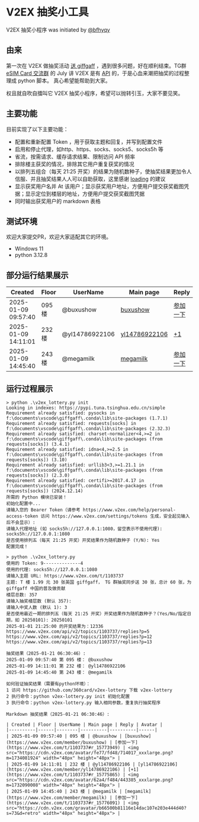 # V2EX 抽奖小工具
V2EX 抽奖小程序 was initiated by [@bfhyqy](https://www.v2ex.com/member/bfhyqy)

## 由来
第一次在 V2EX 做抽奖活动 [送 giffgaff](https://www.v2ex.com/t/1103737) ，遇到很多问题，好在顺利结束。TG群 [eSIM Card 交流群](https://t.me/esim_card_fans) 的 July 讲 V2EX 是有 [API](https://www.v2ex.com/help/personal-access-token) 的，于是心血来潮把抽奖的过程整理成 python 脚本。
真心希望能帮助到大家。

权且就自吹自擂叫它 V2EX 抽奖小程序，希望可以抛转引玉，大家不要见笑。

## 主要功能

目前实现了以下主要功能：
- 配置和重新配置 Token ，用于获取主题和回复，并写到配置文件
- 启用和停止代理，如http、https、socks、socks5、socks5h 等
- 省流，按需请求、缓存请求结果、限制访问 API 频率
- 排除楼主获奖的情况，排除其它用户重复获奖的情况
- 以排列五组合（每天 21:25 开奖）的结果为随机数种子，使抽奖结果更加令人信服、并且抽奖结果人人可以自助获取，这里感谢 [loading](https://v2ex.com/member/loading) 的建议
- 显示获奖用户名并 At 该用户；显示获奖用户地址，方便用户提交获奖截图凭据；显示定位到楼层的地址，方便用户提交获奖截图凭据
- 同时输出获奖用户的 markdown 表格

## 测试环境

欢迎大家提交PR，欢迎大家适配其它的环境。

- Windows 11
- python 3.12.8

## 部分运行结果展示

| Created | Floor | UserName | Main page | Reply | Avatar |
|----------|------|--------|----------|----------|------|
| 2025-01-09 09:57:40 | 095 楼 | @buxushow | [buxushow](https://www.v2ex.com/member/buxushow) | [参加一下](https://www.v2ex.com/t/1103737#r_15773949) | <img src="https://cdn.v2ex.com/avatar/fe77/fd48/714017_xxxlarge.png?m=1734081924" width="48px" height="48px"> |
| 2025-01-09 14:11:01 | 232 楼 | @yl14786922106 | [yl14786922106](https://www.v2ex.com/member/yl14786922106) | [+1](https://www.v2ex.com/t/1103737#r_15775865) | <img src="https://cdn.v2ex.com/avatar/62a4/f484/443385_xxxlarge.png?m=1732090008" width="48px" height="48px"> |
| 2025-01-09 14:45:40 | 243 楼 | @megamilk | [megamilk](https://www.v2ex.com/member/megamilk) | [参加一下](https://www.v2ex.com/t/1103737#r_15776091) | <img src="https://cdn.v2ex.com/gravatar/b66500b81116e14dac107e203e444d40?s=73&d=retro" width="48px" height="48px"> |


## 运行过程展示

```
> python .\v2ex_lottery.py init
Looking in indexes: https://pypi.tuna.tsinghua.edu.cn/simple
Requirement already satisfied: pysocks in f:\documents\vscode\giffgaff\.conda\lib\site-packages (1.7.1)
Requirement already satisfied: requests[socks] in f:\documents\vscode\giffgaff\.conda\lib\site-packages (2.32.3)
Requirement already satisfied: charset-normalizer<4,>=2 in f:\documents\vscode\giffgaff\.conda\lib\site-packages (from requests[socks]) (3.4.1)
Requirement already satisfied: idna<4,>=2.5 in f:\documents\vscode\giffgaff\.conda\lib\site-packages (from requests[socks]) (3.10)
Requirement already satisfied: urllib3<3,>=1.21.1 in f:\documents\vscode\giffgaff\.conda\lib\site-packages (from requests[socks]) (2.3.0)
Requirement already satisfied: certifi>=2017.4.17 in f:\documents\vscode\giffgaff\.conda\lib\site-packages (from requests[socks]) (2024.12.14)
所需的 Python 模块已安装！
初始化配置中...
请输入您的 Bearer Token（请参考 https://www.v2ex.com/help/personal-access-token 访问 https://www.v2ex.com/settings/tokens 生成，安全起见输入后不会显示）:
请输入代理地址 (如 socks5h://127.0.0.1:1080，留空表示不使用代理): socks5h://127.0.0.1:1080
是否使用排列五（每天 21:25 开奖）开奖结果作为随机数种子 (Y/N): Yes
配置完成！

> python .\v2ex_lottery.py 
使用的 Token: 9--------------4
使用的代理: socks5h://127.0.0.1:1080
请输入主题 URL: https://www.v2ex.com/t/1103737
主题: T 楼 1.99 元 30 张英国 giffgaff， TG 群抽奖同步送 30 张，总计 60 张，为 giffgaff 中国的普及做贡献
楼层总数: 357
请输入抽奖楼层数 (默认 357):
请输入中奖人数 (默认 1): 3
是否使用最近一期的排列五（每天 21:25 开奖）开奖结果作为随机数种子？(Yes/No/指定日期，如 20250101): 20250101
2025-01-01 21:25:00 的开奖结果为：12336
https://www.v2ex.com/api/v2/topics/1103737/replies?p=5
https://www.v2ex.com/api/v2/topics/1103737/replies?p=12
https://www.v2ex.com/api/v2/topics/1103737/replies?p=13

抽奖结果（2025-01-21 06:30:46）:
2025-01-09 09:57:40 第 095 楼： @buxushow
2025-01-09 14:11:01 第 232 楼： @yl14786922106
2025-01-09 14:45:40 第 243 楼： @megamilk

如何验证抽奖结果（需要有python环境）：
1 访问 https://github.com/360card/v2ex-lottery 下载 v2ex-lottery
2 执行命令：python v2ex-lottery.py init 初始化配置
3 执行命令：python v2ex-lottery.py 输入相同参数，重复执行抽奖程序

Markdown 抽奖结果（2025-01-21 06:30:46）:

| Created | Floor | UserName | Main page | Reply | Avatar |
|----------|------|--------|----------|----------|------|
| 2025-01-09 09:57:40 | 095 楼 | @buxushow | [buxushow](https://www.v2ex.com/member/buxushow) | [参加一下](https://www.v2ex.com/t/1103737#r_15773949) | <img src="https://cdn.v2ex.com/avatar/fe77/fd48/714017_xxxlarge.png?m=1734081924" width="48px" height="48px"> |
| 2025-01-09 14:11:01 | 232 楼 | @yl14786922106 | [yl14786922106](https://www.v2ex.com/member/yl14786922106) | [+1](https://www.v2ex.com/t/1103737#r_15775865) | <img src="https://cdn.v2ex.com/avatar/62a4/f484/443385_xxxlarge.png?m=1732090008" width="48px" height="48px"> |
| 2025-01-09 14:45:40 | 243 楼 | @megamilk | [megamilk](https://www.v2ex.com/member/megamilk) | [参加一下](https://www.v2ex.com/t/1103737#r_15776091) | <img src="https://cdn.v2ex.com/gravatar/b66500b81116e14dac107e203e444d40?s=73&d=retro" width="48px" height="48px"> |
```

